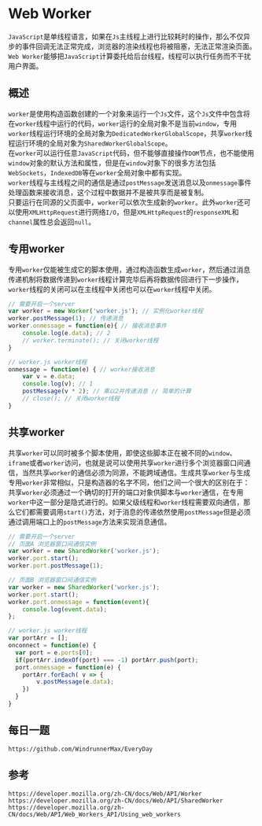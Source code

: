 # Web Worker
`JavaScript`是单线程语言，如果在`Js`主线程上进行比较耗时的操作，那么不仅异步的事件回调无法正常完成，浏览器的渲染线程也将被阻塞，无法正常渲染页面。`Web Worker`能够把`JavaScript`计算委托给后台线程，线程可以执行任务而不干扰用户界面。

## 概述
`worker`是使用构造函数创建的一个对象来运行一个`Js`文件，这个`Js`文件中包含将在`worker`线程中运行的代码，`worker`运行的全局对象不是当前`window`，专用`worker`线程运行环境的全局对象为`DedicatedWorkerGlobalScope`，共享`worker`线程运行环境的全局对象为`SharedWorkerGlobalScope`。  
在`worker`可以运行任意`JavaScript`代码，但不能够直接操作`DOM`节点，也不能使用`window`对象的默认方法和属性，但是在`window`对象下的很多方法包括`WebSockets`，`IndexedDB`等在`worker`全局对象中都有实现。  
`worker`线程与主线程之间的通信是通过`postMessage`发送消息以及`onmessage`事件处理函数来接收消息，这个过程中数据并不是被共享而是被复制。  
只要运行在同源的父页面中，`worker`可以依次生成新的`worker`。此外`worker`还可以使用`XMLHttpRequest`进行网络`I/O`，但是`XMLHttpRequest`的`responseXML`和`channel`属性总会返回`null`。

## 专用worker
专用`worker`仅能被生成它的脚本使用，通过构造函数生成`worker`，然后通过消息传递机制将数据传递到`worker`线程计算完毕后再将数据传回进行下一步操作，`worker`线程的关闭可以在主线程中关闭也可以在`worker`线程中关闭。

```javascript
// 需要开启一个server
var worker = new Worker('worker.js'); // 实例化worker线程 
worker.postMessage(1); // 传递消息
worker.onmessage = function(e){ // 接收消息事件
    console.log(e.data); // 2
    // worker.terminate(); // 关闭worker线程
}
```

```javascript
// worker.js worker线程
onmessage = function(e) { // worker接收消息
    var v = e.data; 
    console.log(v); // 1
    postMessage(v * 2); // 乘以2并传递消息 // 简单的计算
    // close(); // 关闭worker线程
}
```

## 共享worker
共享`worker`可以同时被多个脚本使用，即使这些脚本正在被不同的`window`、`iframe`或者`worker`访问，也就是说可以使用共享`worker`进行多个浏览器窗口间通信，当然共享`worker`的通信必须为同源，不能跨域通信。生成共享`worker`与生成专用`worker`非常相似，只是构造器的名字不同，他们之间一个很大的区别在于：共享`worker`必须通过一个确切的打开的端口对象供脚本与`worker`通信，在专用`worker`中这一部分是隐式进行的。如果父级线程和`worker`线程需要双向通信，那么它们都需要调用`start()`方法，对于消息的传递依然使用`postMessage`但是必须通过调用端口上的`postMessage`方法来实现消息通信。
```javascript
// 需要开启一个server
// 页面A 浏览器窗口间通信实例
var worker = new SharedWorker('worker.js');
worker.port.start();
worker.port.postMessage(1);
```

```javascript
// 页面B 浏览器窗口间通信实例
var worker = new SharedWorker('worker.js');
worker.port.start();
worker.port.onmessage = function(event){
    console.log(event.data);
};
```

```javascript
// worker.js worker线程
var portArr = [];
onconnect = function(e) {
  var port = e.ports[0];
  if(portArr.indexOf(port) === -1) portArr.push(port);
  port.onmessage = function(e) {
    portArr.forEach( v => {
        v.postMessage(e.data);
    })
  }
}
```


## 每日一题

```
https://github.com/WindrunnerMax/EveryDay
```

## 参考

```
https://developer.mozilla.org/zh-CN/docs/Web/API/Worker
https://developer.mozilla.org/zh-CN/docs/Web/API/SharedWorker
https://developer.mozilla.org/zh-CN/docs/Web/API/Web_Workers_API/Using_web_workers
```
